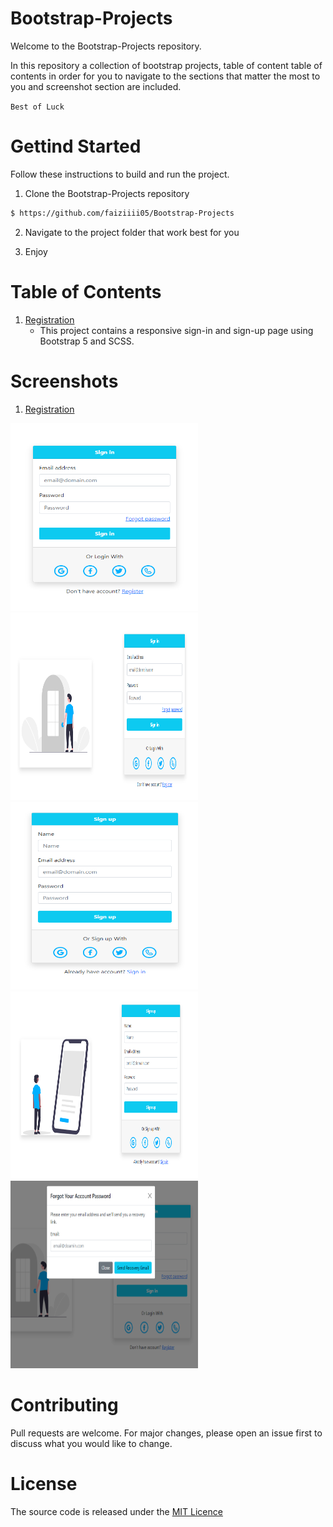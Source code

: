 # Bootstrap-Projects

Welcome to the Bootstrap-Projects repository.

In this repository a collection of bootstrap projects, table of content table of contents in order for you to navigate to the sections that matter the most to you and screenshot section are included.

`Best of Luck`

# Gettind Started

Follow these instructions to build and run the project.

1. Clone the Bootstrap-Projects repository

```sh
$ https://github.com/faiziiii05/Bootstrap-Projects
```

2. Navigate to the project folder that work best for you

3. Enjoy

# Table of Contents

1. [Registration](/Registration/)
   - This project contains a responsive sign-in and sign-up page using Bootstrap 5 and SCSS.

# Screenshots

1. [Registration](/Registration/)

<img src="/screenshots/Registration/mobile_signin.PNG" alt="Mobile Sign in" width="300" height="300"/> <img src="/screenshots/Registration/desktop_signin.PNG" alt="Desktop Sign in" width="300" height="300"/> <img src="/screenshots/Registration/mobile_signup.PNG" alt="Mobile Sign up" width="300" height="300"/> 
<img src="/screenshots/Registration/desktop_signup.PNG" alt="Desktop Sign up" width="300" height="300"/> <img src="/screenshots/Registration/forgot_password_model.PNG" alt="Forgot Password Model" width="300" height="300"/>

# Contributing

Pull requests are welcome. For major changes, please open an issue first to discuss what you would like to change.

# License

The source code is released under the [MIT Licence](/LICENSE)
